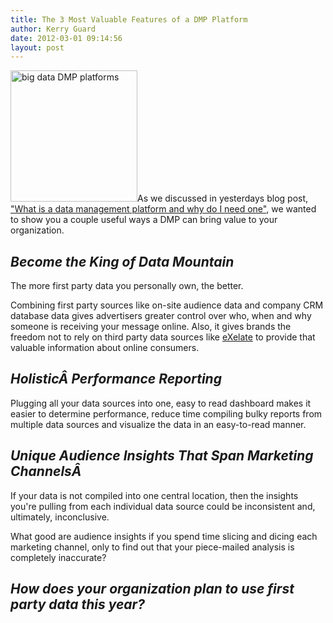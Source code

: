 ```yaml
---
title: The 3 Most Valuable Features of a DMP Platform
author: Kerry Guard
date: 2012-03-01 09:14:56
layout: post
---
```

<img class="alignleft  wp-image-727" title="data_matrix" src="http://mkgmediagroup.com/wp-content/uploads/2012/03/data_matrix-290x300.jpg" alt="big data DMP platforms" width="203" height="210" />As we discussed in yesterdays blog post, <a href="what-is-a-data-management-platform-do-i-need-one" target="_blank">"What is a data management platform and why do I need one"</a>, we wanted to show you a couple useful ways a DMP can bring value to your organization.
<h2><em>Become the King of Data Mountain</em></h2>
The more first party data you personally own, the better.

Combining first party sources like on-site audience data and company CRM database data gives advertisers greater control over who, when and why someone is receiving your message online. Also, it gives brands the freedom not to rely on third party data sources like <a href="http://exelate.com" target="_blank">eXelate</a> to provide that valuable information about online consumers.
<h2><em>Holistic</em><em>Â Performance Reporting</em></h2>
Plugging all your data sources into one, easy to read dashboard makes it easier to determine performance, reduce time compiling bulky reports from multiple data sources and visualize the data in an easy-to-read manner.
<h2><em>Unique Audience Insights That Span Marketing ChannelsÂ </em></h2>
If your data is not compiled into one central location, then the insights you're pulling from each individual data source could be inconsistent and, ultimately, inconclusive.

What good are audience insights if you spend time slicing and dicing each marketing channel, only to find out that your piece-mailed analysis is completely inaccurate?
<h2><em>How does your organization plan to use first party data this year?</em></h2>
